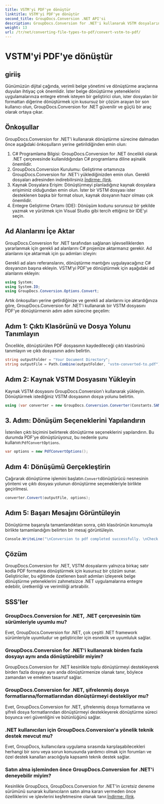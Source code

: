 ```yaml
---
title: VSTM'yi PDF'ye dönüştür
linktitle: VSTM'yi PDF'ye dönüştür
second_title: GroupDocs.Conversion .NET API'si
description: GroupDocs.Conversion for .NET'i kullanarak VSTM dosyalarını zahmetsizce PDF formatına dönüştürün. Belge yönetimi sürecinizi kolaylıkla kolaylaştırın.
weight: 13
url: /tr/net/converting-file-types-to-pdf/convert-vstm-to-pdf/
---
```


# VSTM'yi PDF'ye dönüştür

## giriiş
Günümüzün dijital çağında, verimli belge yönetimi ve dönüştürme araçlarına duyulan ihtiyaç çok önemlidir. İster belge dönüştürme yeteneklerini uygulamalarınıza entegre etmek isteyen bir geliştirici olun, ister dosyaları bir formattan diğerine dönüştürmek için kusursuz bir çözüm arayan bir son kullanıcı olun, GroupDocs.Conversion for .NET güvenilir ve güçlü bir araç olarak ortaya çıkar.
## Önkoşullar
GroupDocs.Conversion for .NET'i kullanarak dönüştürme sürecine dalmadan önce aşağıdaki önkoşulların yerine getirildiğinden emin olun:
1. C# Programlama Bilgisi: GroupDocs.Conversion for .NET öncelikli olarak .NET çerçevesinde kullanıldığından C# programlama diline aşinalık önemlidir.
2.  GroupDocs.Conversion Kurulumu: Geliştirme ortamınıza GroupDocs.Conversion for .NET'i yüklediğinizden emin olun. Gerekli dosyaları adresinden indirebilirsiniz.[İndirme: {link](https://releases.groupdocs.com/conversion/net/).
3. Kaynak Dosyalara Erişim: Dönüştürmeyi planladığınız kaynak dosyalara erişiminiz olduğundan emin olun. İster bir VSTM dosyası ister desteklenen başka bir format olsun, kaynak dosyanın hazır olması çok önemlidir.
4. Entegre Geliştirme Ortamı (IDE): Dönüşüm kodunu sorunsuz bir şekilde yazmak ve yürütmek için Visual Studio gibi tercih ettiğiniz bir IDE'yi seçin.

## Ad Alanlarını İçe Aktar
GroupDocs.Conversion for .NET tarafından sağlanan işlevselliklerden yararlanmak için gerekli ad alanlarını C# projenize aktarmanız gerekir. Ad alanlarını içe aktarmak için şu adımları izleyin:

Gerekli ad alanı referanslarını, dönüştürme mantığını uygulayacağınız C# dosyanızın başına ekleyin. VSTM'yi PDF'ye dönüştürmek için aşağıdaki ad alanlarını ekleyin:
```csharp
using System;
using System.IO;
using GroupDocs.Conversion.Options.Convert;
```

Artık önkoşulları yerine getirdiğinize ve gerekli ad alanlarını içe aktardığınıza göre, GroupDocs.Conversion for .NET'i kullanarak bir VSTM dosyasını PDF'ye dönüştürmenin adım adım sürecine geçelim:
## Adım 1: Çıktı Klasörünü ve Dosya Yolunu Tanımlayın
Öncelikle, dönüştürülen PDF dosyasının kaydedileceği çıktı klasörünü tanımlayın ve çıktı dosyasının adını belirtin.
```csharp
string outputFolder = "Your Document Directory";
string outputFile = Path.Combine(outputFolder, "vstm-converted-to.pdf");
```
## Adım 2: Kaynak VSTM Dosyasını Yükleyin
Kaynak VSTM dosyasını GroupDocs.Conversion'ı kullanarak yükleyin. Dönüştürmek istediğiniz VSTM dosyasının dosya yolunu belirtin.
```csharp
using (var converter = new GroupDocs.Conversion.Converter(Constants.SAMPLE_VSTM))
```
## 3. Adım: Dönüşüm Seçeneklerini Yapılandırın
 İstenilen çıktı biçimini belirterek dönüştürme seçeneklerini yapılandırın. Bu durumda PDF'ye dönüştürüyoruz, bu nedenle şunu kullanın:`PdfConvertOptions`.
```csharp
var options = new PdfConvertOptions();
```
## Adım 4: Dönüşümü Gerçekleştirin
 Çağırarak dönüştürme işlemini başlatın.`Convert`dönüştürücü nesnesinin yöntemi ve çıktı dosyası yolunun dönüştürme seçenekleriyle birlikte geçirilmesi.
```csharp
converter.Convert(outputFile, options);
```
## Adım 5: Başarı Mesajını Görüntüleyin
Dönüştürme başarıyla tamamlandıktan sonra, çıktı klasörünün konumuyla birlikte tamamlandığını belirten bir mesaj görüntüleyin.
```csharp
Console.WriteLine("\nConversion to pdf completed successfully. \nCheck output in {0}", outputFolder);
```

## Çözüm
GroupDocs.Conversion for .NET, VSTM dosyalarını yalnızca birkaç satır kodla PDF formatına dönüştürmek için kusursuz bir çözüm sunar. Geliştiriciler, bu eğitimde özetlenen basit adımları izleyerek belge dönüştürme yeteneklerini zahmetsizce .NET uygulamalarına entegre edebilir, üretkenliği ve verimliliği artırabilir.
## SSS'ler
### GroupDocs.Conversion for .NET, .NET çerçevesinin tüm sürümleriyle uyumlu mu?
Evet, GroupDocs.Conversion for .NET, çok çeşitli .NET framework sürümleriyle uyumludur ve geliştiriciler için esneklik ve uyumluluk sağlar.
### GroupDocs.Conversion for .NET'i kullanarak birden fazla dosyayı aynı anda dönüştürebilir miyim?
GroupDocs.Conversion for .NET kesinlikle toplu dönüştürmeyi destekleyerek birden fazla dosyayı aynı anda dönüştürmenize olanak tanır, böylece zamandan ve emekten tasarruf sağlar.
### GroupDocs.Conversion for .NET, şifrelenmiş dosya formatlarına/formatlarından dönüştürmeyi destekliyor mu?
Evet, GroupDocs.Conversion for .NET, şifrelenmiş dosya formatlarına ve şifreli dosya formatlarından dönüştürmeyi destekleyerek dönüştürme süreci boyunca veri güvenliğini ve bütünlüğünü sağlar.
### .NET kullanıcıları için GroupDocs.Conversion'a yönelik teknik destek mevcut mu?
Evet, GroupDocs, kullanıcılara uygulama sırasında karşılaşabilecekleri herhangi bir soru veya sorun konusunda yardımcı olmak için forumları ve özel destek kanalları aracılığıyla kapsamlı teknik destek sağlar.
### Satın alma işleminden önce GroupDocs.Conversion for .NET'i deneyebilir miyim?
 Kesinlikle GroupDocs, GroupDocs.Conversion for .NET'in ücretsiz deneme sürümünü sunarak kullanıcıların satın alma kararı vermeden önce özelliklerini ve işlevlerini keşfetmesine olanak tanır.[İndirme: {link](https://releases.groupdocs.com/conversion/net/).
